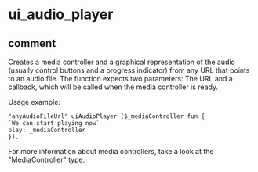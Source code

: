 # ui_audio_player
## comment

Creates a media controller and a graphical representation of the audio (usually control buttons and a progress indicator) from any URL that points to an audio file.
The function expects two parameters: The URL and a callback, which will be called when the media controller is ready.

Usage example:
```kalzit
"anyAudioFileUrl" uiAudioPlayer ($_mediaController fun {
`We can start playing now`
play: _mediaController
}).
```

For more information about media controllers, take a look at the "[MediaController](/services/documentation/MediaController)" type.